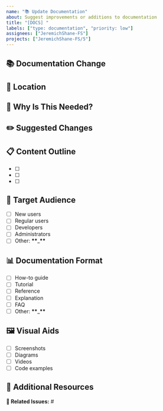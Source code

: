 ```yaml
---
name: "📚 Update Documentation"
about: Suggest improvements or additions to documentation
title: "[DOCS] "
labels: ["type: documentation", "priority: low"]
assignees: ["JeremichShane-FS"]
projects: ["JeremichShane-FS/5"]
---
```


## 📚 Documentation Change

<!-- Example: The API authentication section needs to be updated to include information about the new OAuth2 flow and refresh token handling. -->

## 📍 Location

<!-- Example: https://docs.example.com/api/authentication or `/docs/api/authentication.md` -->

## 🤔 Why Is This Needed?

<!-- Example: The recent v2.5 release added refresh token functionality and additional OAuth2 scopes, but this isn't documented. Users are confused about how to implement the new authentication flow. -->

## ✏️ Suggested Changes

<!-- Example:
1. Add a new section titled "Refresh Token Flow"
2. Update the OAuth2 scopes table with the new permission levels
3. Include code examples for token refresh in JavaScript, Python, and Ruby
4. Add troubleshooting guide for common authentication errors -->

## 📋 Content Outline

<!-- Example outline with some items checked as existing:
- [x] Overview of authentication methods
- [x] Basic authentication (existing)
- [x] API key authentication (existing)
- [ ] OAuth2 authorization flow (needs updating)
- [ ] Refresh token process (new section)
- [ ] Scopes and permissions (needs updating) -->

- [ ]
- [ ]
- [ ]

## 🎯 Target Audience

<!-- Select all that apply -->

- [ ] New users
- [ ] Regular users
- [ ] Developers
- [ ] Administrators
- [ ] Other: **\*\***\_**\*\***

## 📊 Documentation Format

<!-- Select the most appropriate format -->

- [ ] How-to guide
- [ ] Tutorial
- [ ] Reference
- [ ] Explanation
- [ ] FAQ
- [ ] Other: **\*\***\_**\*\***

## 🖼️ Visual Aids

<!-- Select all that would be helpful -->

- [ ] Screenshots
- [ ] Diagrams
- [ ] Videos
- [ ] Code examples

## 📎 Additional Resources

<!-- Example: Current API spec: https://api.example.com/swagger, OAuth2 standard: https://oauth.net/2/ -->

**🔗 Related Issues:** #
